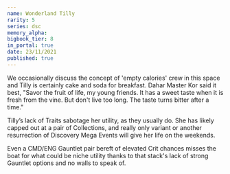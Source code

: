 ```yaml
---
name: Wonderland Tilly
rarity: 5
series: dsc
memory_alpha:
bigbook_tier: 8
in_portal: true
date: 23/11/2021
published: true
---
```


We occasionally discuss the concept of 'empty calories' crew in this space and Tilly is certainly cake and soda for breakfast. Dahar Master Kor said it best, "Savor the fruit of life, my young friends. It has a sweet taste when it is fresh from the vine. But don't live too long. The taste turns bitter after a time."

Tilly’s lack of Traits sabotage her utility, as they usually do. She has likely capped out at a pair of Collections, and really only variant or another resurrection of Discovery Mega Events will give her life on the weekends.

Even a CMD/ENG Gauntlet pair bereft of elevated Crit chances misses the boat for what could be niche utility thanks to that stack's lack of strong Gauntlet options and no walls to speak of.
